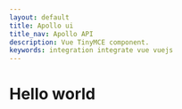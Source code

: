 ```yaml
---
layout: default
title: Apollo ui
title_nav: Apollo API
description: Vue TinyMCE component.
keywords: integration integrate vue vuejs
---
```


# Hello world

